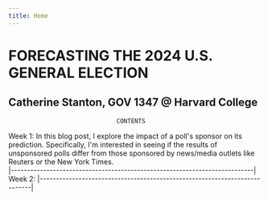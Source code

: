 ```yaml
---
title: Home
---
```


# FORECASTING THE 2024 U.S. GENERAL ELECTION

## Catherine Stanton, GOV 1347 @ Harvard College


                                  CONTENTS
                                  
Week 1: In this blog post, I explore the impact of a poll's sponsor on its prediction. Specifically, I'm interested in seeing if the results of unsponsored polls differ from those sponsored by news/media outlets like Reuters or the New York Times.                                     
|---------------------------------------------------------------------------|
Week 2: 
|---------------------------------------------------------------------------|